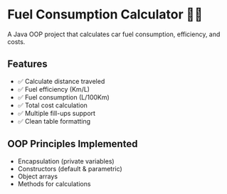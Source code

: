 # Fuel Consumption Calculator 🚗⛽

A Java OOP project that calculates car fuel consumption, efficiency, and costs.

## Features
- ✅ Calculate distance traveled
- ✅ Fuel efficiency (Km/L)
- ✅ Fuel consumption (L/100Km)
- ✅ Total cost calculation
- ✅ Multiple fill-ups support
- ✅ Clean table formatting

## OOP Principles Implemented
- Encapsulation (private variables)
- Constructors (default & parametric)
- Object arrays
- Methods for calculations
